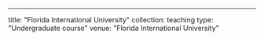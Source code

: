 ---
title: "Florida International University"
collection: teaching
type: "Undergraduate course"
venue: "Florida International University"